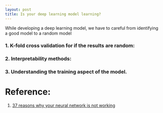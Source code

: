 ```yaml
---
layout: post
title: Is your deep learning model learning?
---
```


While developing a deep learning model, we have to careful from identifying a good model to a random model

### 1. K-fold cross validation for if the results are random:

### 2. Interpretability methods:

### 3. Understanding the training aspect of the model.


# Reference:

1. [37 reasons why your neural network is not working](https://blog.slavv.com/37-reasons-why-your-neural-network-is-not-working-4020854bd607)
